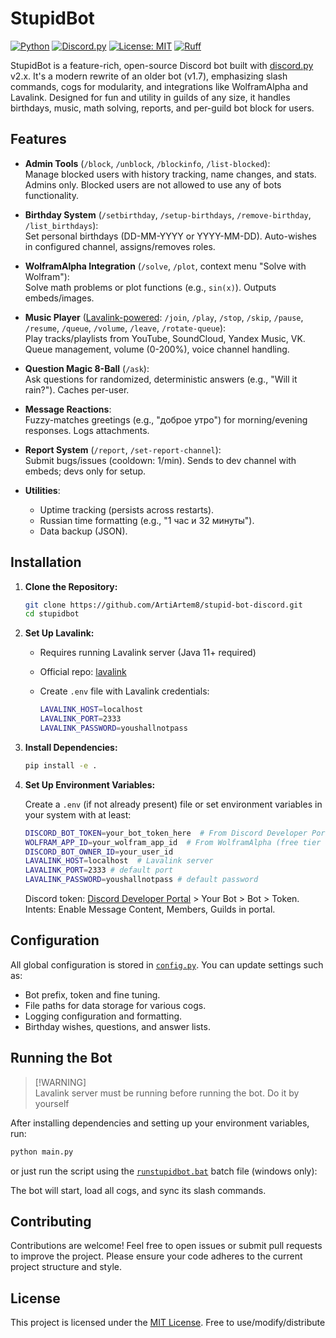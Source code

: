 # StupidBot

[![Python](https://img.shields.io/badge/python-%3E%3D3.12-blue)](https://www.python.org/)
[![Discord.py](https://img.shields.io/badge/discord.py-%3E%3D2.5.2-blueviolet)](https://github.com/Rapptz/discord.py)
[![License: MIT](https://img.shields.io/badge/License-MIT-yellow.svg)](https://opensource.org/licenses/MIT)
[![ Ruff](https://img.shields.io/endpoint?url=https://raw.githubusercontent.com/astral-sh/ruff/main/assets/badge/v2.json)](https://github.com/astral-sh/ruff)

StupidBot is a feature-rich, open-source Discord bot built with [discord.py](https://github.com/Rapptz/discord.py) v2.x. It's a modern rewrite of an older bot (v1.7), emphasizing slash commands, cogs for modularity, and integrations like WolframAlpha and Lavalink. Designed for fun and utility in guilds of any size, it handles birthdays, music, math solving, reports, and per-guild bot block for users.

## Features

- **Admin Tools** (`/block`, `/unblock`, `/blockinfo`, `/list-blocked`):  
  Manage blocked users with history tracking, name changes, and stats. Admins only.
  Blocked users are not allowed to use any of bots functionality.

- **Birthday System** (`/setbirthday`, `/setup-birthdays`, `/remove-birthday`, `/list_birthdays`):  
  Set personal birthdays (DD-MM-YYYY or YYYY-MM-DD). Auto-wishes in configured channel, assigns/removes roles.

- **WolframAlpha Integration** (`/solve`, `/plot`, context menu "Solve with Wolfram"):  
  Solve math problems or plot functions (e.g., `sin(x)`). Outputs embeds/images.

- **Music Player** ([Lavalink-powered](https://github.com/lavalink-devs/Lavalink): `/join`, `/play`, `/stop`, `/skip`, `/pause`, `/resume`, `/queue`, `/volume`, `/leave`, `/rotate-queue`):  
  Play tracks/playlists from YouTube, SoundCloud, Yandex Music, VK. Queue management, volume (0-200%), voice channel handling.

- **Question Magic 8-Ball** (`/ask`):  
  Ask questions for randomized, deterministic answers (e.g., "Will it rain?"). Caches per-user.

- **Message Reactions**:  
  Fuzzy-matches greetings (e.g., "доброе утро") for morning/evening responses. Logs attachments.

- **Report System** (`/report`, `/set-report-channel`):  
  Submit bugs/issues (cooldown: 1/min). Sends to dev channel with embeds; devs only for setup.

- **Utilities**:  
  - Uptime tracking (persists across restarts).
  - Russian time formatting (e.g., "1 час и 32 минуты").
  - Data backup (JSON).

## Installation

1. **Clone the Repository:**

   ```bash
   git clone https://github.com/ArtiArtem8/stupid-bot-discord.git
   cd stupidbot
   ```

2. **Set Up Lavalink:**
   - Requires running Lavalink server (Java 11+ required)
   - Official repo: [lavalink](https://github.com/lavalink-devs/Lavalink)
   - Create `.env` file with Lavalink credentials:

     ```bash
     LAVALINK_HOST=localhost
     LAVALINK_PORT=2333
     LAVALINK_PASSWORD=youshallnotpass
     ```

3. **Install Dependencies:**

   ```bash
   pip install -e .
   ```

4. **Set Up Environment Variables:**

   Create a `.env` (if not already present) file or set environment variables in your system with at least:

   ```bash
   DISCORD_BOT_TOKEN=your_bot_token_here  # From Discord Developer Portal
   WOLFRAM_APP_ID=your_wolfram_app_id  # From WolframAlpha (free tier OK)
   DISCORD_BOT_OWNER_ID=your_user_id
   LAVALINK_HOST=localhost  # Lavalink server
   LAVALINK_PORT=2333 # default port
   LAVALINK_PASSWORD=youshallnotpass # default password
   ```

   Discord token: [Discord Developer Portal](https://discord.com/developers/applications) > Your Bot > Bot > Token.
   Intents: Enable Message Content, Members, Guilds in portal.

## Configuration

All global configuration is stored in [`config.py`](config.py). You can update settings such as:

- Bot prefix, token and fine tuning.
- File paths for data storage for various cogs.
- Logging configuration and formatting.
- Birthday wishes, questions, and answer lists.

## Running the Bot
>
> [!WARNING]  
> Lavalink server must be running before running the bot. Do it by yourself

After installing dependencies and setting up your environment variables, run:

```bash
python main.py
```

or just run the script using the [`runstupidbot.bat`](runstupidbot.bat) batch file (windows only):

The bot will start, load all cogs, and sync its slash commands.

## Contributing

Contributions are welcome! Feel free to open issues or submit pull requests to improve the project. Please ensure your code adheres to the current project structure and style.

## License

This project is licensed under the [MIT License](LICENSE). Free to use/modify/distribute
